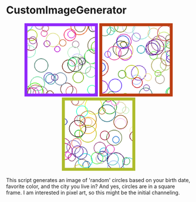 # CustomImageGenerator

<p align="center">
  <img src="1.png" width="200">
  <img src="2.png" width="200">
  <img src="3.png" width="200">
</p>

This script generates an image of 'random' circles based on your birth date, favorite color, and the city you live in? And yes, circles are in a square frame.
I am interested in pixel art, so this might be the initial channeling.
